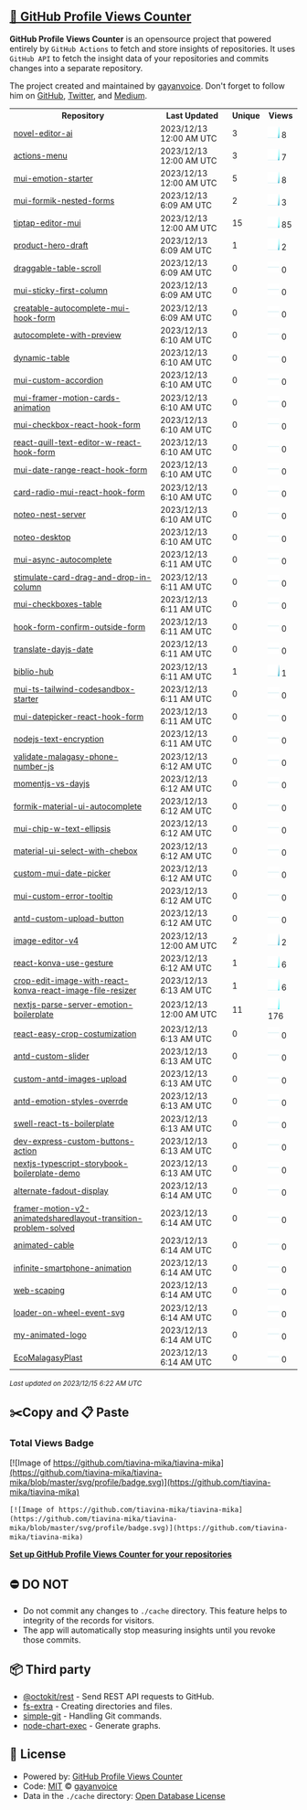 ## [🚀 GitHub Profile Views Counter](https://github.com/gayanvoice/github-profile-views-counter)
**GitHub Profile Views Counter** is an opensource project that powered entirely by  `GitHub Actions` to fetch and store insights of repositories.
It uses `GitHub API` to fetch the insight data of your repositories and commits changes into a separate repository.

The project created and maintained by [gayanvoice](https://github.com/gayanvoice). Don't forget to follow him on [GitHub](https://github.com/gayanvoice), [Twitter](https://twitter.com/gayanvoice), and [Medium](https://gayanvoice.medium.com/).

<table>
	<tr>
		<th>
			Repository
		</th>
		<th>
			Last Updated
		</th>
		<th>
			Unique
		</th>
		<th>
			Views
		</th>
	</tr>
	<tr>
		<td>
			<a href="https://github.com/tiavina-mika/tiavina-mika/tree/master/readme/731164997/year.md">
				novel-editor-ai
			</a>
		</td>
		<td>
			2023/12/13 12:00 AM UTC
		</td>
		<td>
			3
		</td>
		<td>
			<img alt="Response time graph" src="https://github.com/tiavina-mika/tiavina-mika/raw/master/graph/731164997/small/year.png" height="20"> 8
		</td>
	</tr>
	<tr>
		<td>
			<a href="https://github.com/tiavina-mika/tiavina-mika/tree/master/readme/728672698/year.md">
				actions-menu
			</a>
		</td>
		<td>
			2023/12/13 12:00 AM UTC
		</td>
		<td>
			3
		</td>
		<td>
			<img alt="Response time graph" src="https://github.com/tiavina-mika/tiavina-mika/raw/master/graph/728672698/small/year.png" height="20"> 7
		</td>
	</tr>
	<tr>
		<td>
			<a href="https://github.com/tiavina-mika/tiavina-mika/tree/master/readme/728533730/year.md">
				mui-emotion-starter
			</a>
		</td>
		<td>
			2023/12/13 12:00 AM UTC
		</td>
		<td>
			5
		</td>
		<td>
			<img alt="Response time graph" src="https://github.com/tiavina-mika/tiavina-mika/raw/master/graph/728533730/small/year.png" height="20"> 8
		</td>
	</tr>
	<tr>
		<td>
			<a href="https://github.com/tiavina-mika/tiavina-mika/tree/master/readme/702424939/year.md">
				mui-formik-nested-forms
			</a>
		</td>
		<td>
			2023/12/13 6:09 AM UTC
		</td>
		<td>
			2
		</td>
		<td>
			<img alt="Response time graph" src="https://github.com/tiavina-mika/tiavina-mika/raw/master/graph/702424939/small/year.png" height="20"> 3
		</td>
	</tr>
	<tr>
		<td>
			<a href="https://github.com/tiavina-mika/tiavina-mika/tree/master/readme/711746918/year.md">
				tiptap-editor-mui
			</a>
		</td>
		<td>
			2023/12/13 12:00 AM UTC
		</td>
		<td>
			15
		</td>
		<td>
			<img alt="Response time graph" src="https://github.com/tiavina-mika/tiavina-mika/raw/master/graph/711746918/small/year.png" height="20"> 85
		</td>
	</tr>
	<tr>
		<td>
			<a href="https://github.com/tiavina-mika/tiavina-mika/tree/master/readme/647411005/year.md">
				product-hero-draft
			</a>
		</td>
		<td>
			2023/12/13 6:09 AM UTC
		</td>
		<td>
			1
		</td>
		<td>
			<img alt="Response time graph" src="https://github.com/tiavina-mika/tiavina-mika/raw/master/graph/647411005/small/year.png" height="20"> 2
		</td>
	</tr>
	<tr>
		<td>
			<a href="https://github.com/tiavina-mika/tiavina-mika/tree/master/readme/671540196/year.md">
				draggable-table-scroll
			</a>
		</td>
		<td>
			2023/12/13 6:09 AM UTC
		</td>
		<td>
			0
		</td>
		<td>
			<img alt="Response time graph" src="https://github.com/tiavina-mika/tiavina-mika/raw/master/graph/671540196/small/year.png" height="20"> 0
		</td>
	</tr>
	<tr>
		<td>
			<a href="https://github.com/tiavina-mika/tiavina-mika/tree/master/readme/614448616/year.md">
				mui-sticky-first-column
			</a>
		</td>
		<td>
			2023/12/13 6:09 AM UTC
		</td>
		<td>
			0
		</td>
		<td>
			<img alt="Response time graph" src="https://github.com/tiavina-mika/tiavina-mika/raw/master/graph/614448616/small/year.png" height="20"> 0
		</td>
	</tr>
	<tr>
		<td>
			<a href="https://github.com/tiavina-mika/tiavina-mika/tree/master/readme/604512959/year.md">
				creatable-autocomplete-mui-hook-form
			</a>
		</td>
		<td>
			2023/12/13 6:09 AM UTC
		</td>
		<td>
			0
		</td>
		<td>
			<img alt="Response time graph" src="https://github.com/tiavina-mika/tiavina-mika/raw/master/graph/604512959/small/year.png" height="20"> 0
		</td>
	</tr>
	<tr>
		<td>
			<a href="https://github.com/tiavina-mika/tiavina-mika/tree/master/readme/645004838/year.md">
				autocomplete-with-preview
			</a>
		</td>
		<td>
			2023/12/13 6:10 AM UTC
		</td>
		<td>
			0
		</td>
		<td>
			<img alt="Response time graph" src="https://github.com/tiavina-mika/tiavina-mika/raw/master/graph/645004838/small/year.png" height="20"> 0
		</td>
	</tr>
	<tr>
		<td>
			<a href="https://github.com/tiavina-mika/tiavina-mika/tree/master/readme/643159950/year.md">
				dynamic-table
			</a>
		</td>
		<td>
			2023/12/13 6:10 AM UTC
		</td>
		<td>
			0
		</td>
		<td>
			<img alt="Response time graph" src="https://github.com/tiavina-mika/tiavina-mika/raw/master/graph/643159950/small/year.png" height="20"> 0
		</td>
	</tr>
	<tr>
		<td>
			<a href="https://github.com/tiavina-mika/tiavina-mika/tree/master/readme/603690455/year.md">
				mui-custom-accordion
			</a>
		</td>
		<td>
			2023/12/13 6:10 AM UTC
		</td>
		<td>
			0
		</td>
		<td>
			<img alt="Response time graph" src="https://github.com/tiavina-mika/tiavina-mika/raw/master/graph/603690455/small/year.png" height="20"> 0
		</td>
	</tr>
	<tr>
		<td>
			<a href="https://github.com/tiavina-mika/tiavina-mika/tree/master/readme/599624684/year.md">
				mui-framer-motion-cards-animation
			</a>
		</td>
		<td>
			2023/12/13 6:10 AM UTC
		</td>
		<td>
			0
		</td>
		<td>
			<img alt="Response time graph" src="https://github.com/tiavina-mika/tiavina-mika/raw/master/graph/599624684/small/year.png" height="20"> 0
		</td>
	</tr>
	<tr>
		<td>
			<a href="https://github.com/tiavina-mika/tiavina-mika/tree/master/readme/570911465/year.md">
				mui-checkbox-react-hook-form
			</a>
		</td>
		<td>
			2023/12/13 6:10 AM UTC
		</td>
		<td>
			0
		</td>
		<td>
			<img alt="Response time graph" src="https://github.com/tiavina-mika/tiavina-mika/raw/master/graph/570911465/small/year.png" height="20"> 0
		</td>
	</tr>
	<tr>
		<td>
			<a href="https://github.com/tiavina-mika/tiavina-mika/tree/master/readme/585832347/year.md">
				react-quill-text-editor-w-react-hook-form
			</a>
		</td>
		<td>
			2023/12/13 6:10 AM UTC
		</td>
		<td>
			0
		</td>
		<td>
			<img alt="Response time graph" src="https://github.com/tiavina-mika/tiavina-mika/raw/master/graph/585832347/small/year.png" height="20"> 0
		</td>
	</tr>
	<tr>
		<td>
			<a href="https://github.com/tiavina-mika/tiavina-mika/tree/master/readme/571660220/year.md">
				mui-date-range-react-hook-form
			</a>
		</td>
		<td>
			2023/12/13 6:10 AM UTC
		</td>
		<td>
			0
		</td>
		<td>
			<img alt="Response time graph" src="https://github.com/tiavina-mika/tiavina-mika/raw/master/graph/571660220/small/year.png" height="20"> 0
		</td>
	</tr>
	<tr>
		<td>
			<a href="https://github.com/tiavina-mika/tiavina-mika/tree/master/readme/590962104/year.md">
				card-radio-mui-react-hook-form
			</a>
		</td>
		<td>
			2023/12/13 6:10 AM UTC
		</td>
		<td>
			0
		</td>
		<td>
			<img alt="Response time graph" src="https://github.com/tiavina-mika/tiavina-mika/raw/master/graph/590962104/small/year.png" height="20"> 0
		</td>
	</tr>
	<tr>
		<td>
			<a href="https://github.com/tiavina-mika/tiavina-mika/tree/master/readme/500049833/year.md">
				noteo-nest-server
			</a>
		</td>
		<td>
			2023/12/13 6:10 AM UTC
		</td>
		<td>
			0
		</td>
		<td>
			<img alt="Response time graph" src="https://github.com/tiavina-mika/tiavina-mika/raw/master/graph/500049833/small/year.png" height="20"> 0
		</td>
	</tr>
	<tr>
		<td>
			<a href="https://github.com/tiavina-mika/tiavina-mika/tree/master/readme/499385934/year.md">
				noteo-desktop
			</a>
		</td>
		<td>
			2023/12/13 6:10 AM UTC
		</td>
		<td>
			0
		</td>
		<td>
			<img alt="Response time graph" src="https://github.com/tiavina-mika/tiavina-mika/raw/master/graph/499385934/small/year.png" height="20"> 0
		</td>
	</tr>
	<tr>
		<td>
			<a href="https://github.com/tiavina-mika/tiavina-mika/tree/master/readme/486915412/year.md">
				mui-async-autocomplete
			</a>
		</td>
		<td>
			2023/12/13 6:11 AM UTC
		</td>
		<td>
			0
		</td>
		<td>
			<img alt="Response time graph" src="https://github.com/tiavina-mika/tiavina-mika/raw/master/graph/486915412/small/year.png" height="20"> 0
		</td>
	</tr>
	<tr>
		<td>
			<a href="https://github.com/tiavina-mika/tiavina-mika/tree/master/readme/564276086/year.md">
				stimulate-card-drag-and-drop-in-column
			</a>
		</td>
		<td>
			2023/12/13 6:11 AM UTC
		</td>
		<td>
			0
		</td>
		<td>
			<img alt="Response time graph" src="https://github.com/tiavina-mika/tiavina-mika/raw/master/graph/564276086/small/year.png" height="20"> 0
		</td>
	</tr>
	<tr>
		<td>
			<a href="https://github.com/tiavina-mika/tiavina-mika/tree/master/readme/558491602/year.md">
				mui-checkboxes-table
			</a>
		</td>
		<td>
			2023/12/13 6:11 AM UTC
		</td>
		<td>
			0
		</td>
		<td>
			<img alt="Response time graph" src="https://github.com/tiavina-mika/tiavina-mika/raw/master/graph/558491602/small/year.png" height="20"> 0
		</td>
	</tr>
	<tr>
		<td>
			<a href="https://github.com/tiavina-mika/tiavina-mika/tree/master/readme/500740994/year.md">
				hook-form-confirm-outside-form
			</a>
		</td>
		<td>
			2023/12/13 6:11 AM UTC
		</td>
		<td>
			0
		</td>
		<td>
			<img alt="Response time graph" src="https://github.com/tiavina-mika/tiavina-mika/raw/master/graph/500740994/small/year.png" height="20"> 0
		</td>
	</tr>
	<tr>
		<td>
			<a href="https://github.com/tiavina-mika/tiavina-mika/tree/master/readme/516434453/year.md">
				translate-dayjs-date
			</a>
		</td>
		<td>
			2023/12/13 6:11 AM UTC
		</td>
		<td>
			0
		</td>
		<td>
			<img alt="Response time graph" src="https://github.com/tiavina-mika/tiavina-mika/raw/master/graph/516434453/small/year.png" height="20"> 0
		</td>
	</tr>
	<tr>
		<td>
			<a href="https://github.com/tiavina-mika/tiavina-mika/tree/master/readme/182019800/year.md">
				biblio-hub
			</a>
		</td>
		<td>
			2023/12/13 6:11 AM UTC
		</td>
		<td>
			1
		</td>
		<td>
			<img alt="Response time graph" src="https://github.com/tiavina-mika/tiavina-mika/raw/master/graph/182019800/small/year.png" height="20"> 1
		</td>
	</tr>
	<tr>
		<td>
			<a href="https://github.com/tiavina-mika/tiavina-mika/tree/master/readme/578500686/year.md">
				mui-ts-tailwind-codesandbox-starter
			</a>
		</td>
		<td>
			2023/12/13 6:11 AM UTC
		</td>
		<td>
			0
		</td>
		<td>
			<img alt="Response time graph" src="https://github.com/tiavina-mika/tiavina-mika/raw/master/graph/578500686/small/year.png" height="20"> 0
		</td>
	</tr>
	<tr>
		<td>
			<a href="https://github.com/tiavina-mika/tiavina-mika/tree/master/readme/571590862/year.md">
				mui-datepicker-react-hook-form
			</a>
		</td>
		<td>
			2023/12/13 6:11 AM UTC
		</td>
		<td>
			0
		</td>
		<td>
			<img alt="Response time graph" src="https://github.com/tiavina-mika/tiavina-mika/raw/master/graph/571590862/small/year.png" height="20"> 0
		</td>
	</tr>
	<tr>
		<td>
			<a href="https://github.com/tiavina-mika/tiavina-mika/tree/master/readme/567646816/year.md">
				nodejs-text-encryption
			</a>
		</td>
		<td>
			2023/12/13 6:11 AM UTC
		</td>
		<td>
			0
		</td>
		<td>
			<img alt="Response time graph" src="https://github.com/tiavina-mika/tiavina-mika/raw/master/graph/567646816/small/year.png" height="20"> 0
		</td>
	</tr>
	<tr>
		<td>
			<a href="https://github.com/tiavina-mika/tiavina-mika/tree/master/readme/519306206/year.md">
				validate-malagasy-phone-number-js
			</a>
		</td>
		<td>
			2023/12/13 6:12 AM UTC
		</td>
		<td>
			0
		</td>
		<td>
			<img alt="Response time graph" src="https://github.com/tiavina-mika/tiavina-mika/raw/master/graph/519306206/small/year.png" height="20"> 0
		</td>
	</tr>
	<tr>
		<td>
			<a href="https://github.com/tiavina-mika/tiavina-mika/tree/master/readme/513805395/year.md">
				momentjs-vs-dayjs
			</a>
		</td>
		<td>
			2023/12/13 6:12 AM UTC
		</td>
		<td>
			0
		</td>
		<td>
			<img alt="Response time graph" src="https://github.com/tiavina-mika/tiavina-mika/raw/master/graph/513805395/small/year.png" height="20"> 0
		</td>
	</tr>
	<tr>
		<td>
			<a href="https://github.com/tiavina-mika/tiavina-mika/tree/master/readme/464465640/year.md">
				formik-material-ui-autocomplete
			</a>
		</td>
		<td>
			2023/12/13 6:12 AM UTC
		</td>
		<td>
			0
		</td>
		<td>
			<img alt="Response time graph" src="https://github.com/tiavina-mika/tiavina-mika/raw/master/graph/464465640/small/year.png" height="20"> 0
		</td>
	</tr>
	<tr>
		<td>
			<a href="https://github.com/tiavina-mika/tiavina-mika/tree/master/readme/480721538/year.md">
				mui-chip-w-text-ellipsis
			</a>
		</td>
		<td>
			2023/12/13 6:12 AM UTC
		</td>
		<td>
			0
		</td>
		<td>
			<img alt="Response time graph" src="https://github.com/tiavina-mika/tiavina-mika/raw/master/graph/480721538/small/year.png" height="20"> 0
		</td>
	</tr>
	<tr>
		<td>
			<a href="https://github.com/tiavina-mika/tiavina-mika/tree/master/readme/472395481/year.md">
				material-ui-select-with-chebox
			</a>
		</td>
		<td>
			2023/12/13 6:12 AM UTC
		</td>
		<td>
			0
		</td>
		<td>
			<img alt="Response time graph" src="https://github.com/tiavina-mika/tiavina-mika/raw/master/graph/472395481/small/year.png" height="20"> 0
		</td>
	</tr>
	<tr>
		<td>
			<a href="https://github.com/tiavina-mika/tiavina-mika/tree/master/readme/472782096/year.md">
				custom-mui-date-picker
			</a>
		</td>
		<td>
			2023/12/13 6:12 AM UTC
		</td>
		<td>
			0
		</td>
		<td>
			<img alt="Response time graph" src="https://github.com/tiavina-mika/tiavina-mika/raw/master/graph/472782096/small/year.png" height="20"> 0
		</td>
	</tr>
	<tr>
		<td>
			<a href="https://github.com/tiavina-mika/tiavina-mika/tree/master/readme/467542986/year.md">
				mui-custom-error-tooltip
			</a>
		</td>
		<td>
			2023/12/13 6:12 AM UTC
		</td>
		<td>
			0
		</td>
		<td>
			<img alt="Response time graph" src="https://github.com/tiavina-mika/tiavina-mika/raw/master/graph/467542986/small/year.png" height="20"> 0
		</td>
	</tr>
	<tr>
		<td>
			<a href="https://github.com/tiavina-mika/tiavina-mika/tree/master/readme/455528749/year.md">
				antd-custom-upload-button
			</a>
		</td>
		<td>
			2023/12/13 6:12 AM UTC
		</td>
		<td>
			0
		</td>
		<td>
			<img alt="Response time graph" src="https://github.com/tiavina-mika/tiavina-mika/raw/master/graph/455528749/small/year.png" height="20"> 0
		</td>
	</tr>
	<tr>
		<td>
			<a href="https://github.com/tiavina-mika/tiavina-mika/tree/master/readme/432932578/year.md">
				image-editor-v4
			</a>
		</td>
		<td>
			2023/12/13 12:00 AM UTC
		</td>
		<td>
			2
		</td>
		<td>
			<img alt="Response time graph" src="https://github.com/tiavina-mika/tiavina-mika/raw/master/graph/432932578/small/year.png" height="20"> 2
		</td>
	</tr>
	<tr>
		<td>
			<a href="https://github.com/tiavina-mika/tiavina-mika/tree/master/readme/432952748/year.md">
				react-konva-use-gesture
			</a>
		</td>
		<td>
			2023/12/13 6:12 AM UTC
		</td>
		<td>
			1
		</td>
		<td>
			<img alt="Response time graph" src="https://github.com/tiavina-mika/tiavina-mika/raw/master/graph/432952748/small/year.png" height="20"> 6
		</td>
	</tr>
	<tr>
		<td>
			<a href="https://github.com/tiavina-mika/tiavina-mika/tree/master/readme/421317110/year.md">
				crop-edit-image-with-react-konva-react-image-file-resizer
			</a>
		</td>
		<td>
			2023/12/13 6:13 AM UTC
		</td>
		<td>
			1
		</td>
		<td>
			<img alt="Response time graph" src="https://github.com/tiavina-mika/tiavina-mika/raw/master/graph/421317110/small/year.png" height="20"> 6
		</td>
	</tr>
	<tr>
		<td>
			<a href="https://github.com/tiavina-mika/tiavina-mika/tree/master/readme/389876573/year.md">
				nextjs-parse-server-emotion-boilerplate
			</a>
		</td>
		<td>
			2023/12/13 12:00 AM UTC
		</td>
		<td>
			11
		</td>
		<td>
			<img alt="Response time graph" src="https://github.com/tiavina-mika/tiavina-mika/raw/master/graph/389876573/small/year.png" height="20"> 176
		</td>
	</tr>
	<tr>
		<td>
			<a href="https://github.com/tiavina-mika/tiavina-mika/tree/master/readme/413856355/year.md">
				react-easy-crop-costumization
			</a>
		</td>
		<td>
			2023/12/13 6:13 AM UTC
		</td>
		<td>
			0
		</td>
		<td>
			<img alt="Response time graph" src="https://github.com/tiavina-mika/tiavina-mika/raw/master/graph/413856355/small/year.png" height="20"> 0
		</td>
	</tr>
	<tr>
		<td>
			<a href="https://github.com/tiavina-mika/tiavina-mika/tree/master/readme/399011320/year.md">
				antd-custom-slider
			</a>
		</td>
		<td>
			2023/12/13 6:13 AM UTC
		</td>
		<td>
			0
		</td>
		<td>
			<img alt="Response time graph" src="https://github.com/tiavina-mika/tiavina-mika/raw/master/graph/399011320/small/year.png" height="20"> 0
		</td>
	</tr>
	<tr>
		<td>
			<a href="https://github.com/tiavina-mika/tiavina-mika/tree/master/readme/395007643/year.md">
				custom-antd-images-upload
			</a>
		</td>
		<td>
			2023/12/13 6:13 AM UTC
		</td>
		<td>
			0
		</td>
		<td>
			<img alt="Response time graph" src="https://github.com/tiavina-mika/tiavina-mika/raw/master/graph/395007643/small/year.png" height="20"> 0
		</td>
	</tr>
	<tr>
		<td>
			<a href="https://github.com/tiavina-mika/tiavina-mika/tree/master/readme/396675746/year.md">
				antd-emotion-styles-overrde
			</a>
		</td>
		<td>
			2023/12/13 6:13 AM UTC
		</td>
		<td>
			0
		</td>
		<td>
			<img alt="Response time graph" src="https://github.com/tiavina-mika/tiavina-mika/raw/master/graph/396675746/small/year.png" height="20"> 0
		</td>
	</tr>
	<tr>
		<td>
			<a href="https://github.com/tiavina-mika/tiavina-mika/tree/master/readme/318177576/year.md">
				swell-react-ts-boilerplate
			</a>
		</td>
		<td>
			2023/12/13 6:13 AM UTC
		</td>
		<td>
			0
		</td>
		<td>
			<img alt="Response time graph" src="https://github.com/tiavina-mika/tiavina-mika/raw/master/graph/318177576/small/year.png" height="20"> 0
		</td>
	</tr>
	<tr>
		<td>
			<a href="https://github.com/tiavina-mika/tiavina-mika/tree/master/readme/317858027/year.md">
				dev-express-custom-buttons-action
			</a>
		</td>
		<td>
			2023/12/13 6:13 AM UTC
		</td>
		<td>
			0
		</td>
		<td>
			<img alt="Response time graph" src="https://github.com/tiavina-mika/tiavina-mika/raw/master/graph/317858027/small/year.png" height="20"> 0
		</td>
	</tr>
	<tr>
		<td>
			<a href="https://github.com/tiavina-mika/tiavina-mika/tree/master/readme/307922226/year.md">
				nextjs-typescript-storybook-boilerplate-demo
			</a>
		</td>
		<td>
			2023/12/13 6:13 AM UTC
		</td>
		<td>
			0
		</td>
		<td>
			<img alt="Response time graph" src="https://github.com/tiavina-mika/tiavina-mika/raw/master/graph/307922226/small/year.png" height="20"> 0
		</td>
	</tr>
	<tr>
		<td>
			<a href="https://github.com/tiavina-mika/tiavina-mika/tree/master/readme/305277300/year.md">
				alternate-fadout-display
			</a>
		</td>
		<td>
			2023/12/13 6:14 AM UTC
		</td>
		<td>
			0
		</td>
		<td>
			<img alt="Response time graph" src="https://github.com/tiavina-mika/tiavina-mika/raw/master/graph/305277300/small/year.png" height="20"> 0
		</td>
	</tr>
	<tr>
		<td>
			<a href="https://github.com/tiavina-mika/tiavina-mika/tree/master/readme/298204442/year.md">
				framer-motion-v2-animatedsharedlayout-transition-problem-solved
			</a>
		</td>
		<td>
			2023/12/13 6:14 AM UTC
		</td>
		<td>
			0
		</td>
		<td>
			<img alt="Response time graph" src="https://github.com/tiavina-mika/tiavina-mika/raw/master/graph/298204442/small/year.png" height="20"> 0
		</td>
	</tr>
	<tr>
		<td>
			<a href="https://github.com/tiavina-mika/tiavina-mika/tree/master/readme/284932710/year.md">
				animated-cable
			</a>
		</td>
		<td>
			2023/12/13 6:14 AM UTC
		</td>
		<td>
			0
		</td>
		<td>
			<img alt="Response time graph" src="https://github.com/tiavina-mika/tiavina-mika/raw/master/graph/284932710/small/year.png" height="20"> 0
		</td>
	</tr>
	<tr>
		<td>
			<a href="https://github.com/tiavina-mika/tiavina-mika/tree/master/readme/284995532/year.md">
				infinite-smartphone-animation
			</a>
		</td>
		<td>
			2023/12/13 6:14 AM UTC
		</td>
		<td>
			0
		</td>
		<td>
			<img alt="Response time graph" src="https://github.com/tiavina-mika/tiavina-mika/raw/master/graph/284995532/small/year.png" height="20"> 0
		</td>
	</tr>
	<tr>
		<td>
			<a href="https://github.com/tiavina-mika/tiavina-mika/tree/master/readme/243467434/year.md">
				web-scaping
			</a>
		</td>
		<td>
			2023/12/13 6:14 AM UTC
		</td>
		<td>
			0
		</td>
		<td>
			<img alt="Response time graph" src="https://github.com/tiavina-mika/tiavina-mika/raw/master/graph/243467434/small/year.png" height="20"> 0
		</td>
	</tr>
	<tr>
		<td>
			<a href="https://github.com/tiavina-mika/tiavina-mika/tree/master/readme/226882583/year.md">
				loader-on-wheel-event-svg
			</a>
		</td>
		<td>
			2023/12/13 6:14 AM UTC
		</td>
		<td>
			0
		</td>
		<td>
			<img alt="Response time graph" src="https://github.com/tiavina-mika/tiavina-mika/raw/master/graph/226882583/small/year.png" height="20"> 0
		</td>
	</tr>
	<tr>
		<td>
			<a href="https://github.com/tiavina-mika/tiavina-mika/tree/master/readme/236732747/year.md">
				my-animated-logo
			</a>
		</td>
		<td>
			2023/12/13 6:14 AM UTC
		</td>
		<td>
			0
		</td>
		<td>
			<img alt="Response time graph" src="https://github.com/tiavina-mika/tiavina-mika/raw/master/graph/236732747/small/year.png" height="20"> 0
		</td>
	</tr>
	<tr>
		<td>
			<a href="https://github.com/tiavina-mika/tiavina-mika/tree/master/readme/196334207/year.md">
				EcoMalagasyPlast
			</a>
		</td>
		<td>
			2023/12/13 6:14 AM UTC
		</td>
		<td>
			0
		</td>
		<td>
			<img alt="Response time graph" src="https://github.com/tiavina-mika/tiavina-mika/raw/master/graph/196334207/small/year.png" height="20"> 0
		</td>
	</tr>
</table>

<small><i>Last updated on 2023/12/15 6:22 AM UTC</i></small>

## ✂️Copy and 📋 Paste
### Total Views Badge
[![Image of https://github.com/tiavina-mika/tiavina-mika](https://github.com/tiavina-mika/tiavina-mika/blob/master/svg/profile/badge.svg)](https://github.com/tiavina-mika/tiavina-mika)

```readme
[![Image of https://github.com/tiavina-mika/tiavina-mika](https://github.com/tiavina-mika/tiavina-mika/blob/master/svg/profile/badge.svg)](https://github.com/tiavina-mika/tiavina-mika)
```
[**Set up GitHub Profile Views Counter for your repositories**](https://github.com/gayanvoice/github-profile-views-counter)
## ⛔ DO NOT
- Do not commit any changes to `./cache` directory. This feature helps to integrity of the records for visitors.
- The app will automatically stop measuring insights until you revoke those commits.
## 📦 Third party

- [@octokit/rest](https://www.npmjs.com/package/@octokit/rest) - Send REST API requests to GitHub.
- [fs-extra](https://www.npmjs.com/package/fs-extra) - Creating directories and files.
- [simple-git](https://www.npmjs.com/package/simple-git) - Handling Git commands.
- [node-chart-exec](https://www.npmjs.com/package/node-chart-exec) - Generate graphs.
## 📄 License
- Powered by: [GitHub Profile Views Counter](https://github.com/gayanvoice/github-profile-views-counter)
- Code: [MIT](./LICENSE) © [gayanvoice](https://github.com/gayanvoice)
- Data in the `./cache` directory: [Open Database License](https://opendatacommons.org/licenses/odbl/1-0/)